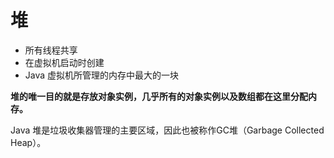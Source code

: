 # 堆

* 所有线程共享
* 在虚拟机启动时创建
* Java 虚拟机所管理的内存中最大的一块

**堆的唯一目的就是存放对象实例，几乎所有的对象实例以及数组都在这里分配内存。**

Java 堆是垃圾收集器管理的主要区域，因此也被称作GC堆（Garbage Collected Heap）。
